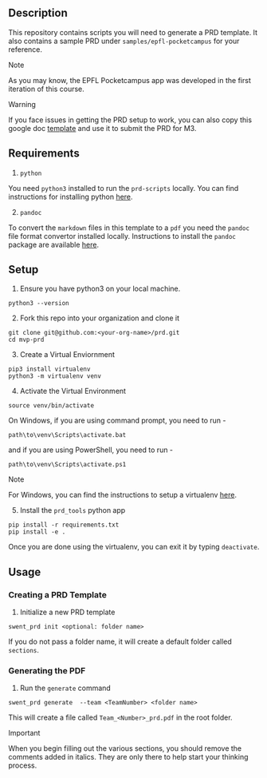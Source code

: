 ## Description

This repository contains scripts you will need to generate a PRD template.
It also contains a sample PRD under `samples/epfl-pocketcampus` for your reference.

>[!NOTE]
>As you may know, the EPFL Pocketcampus app was developed in the first iteration
>of this course. 

> [!WARNING]
> If you face issues in getting the PRD setup to work, you can also copy this google doc [template](https://docs.google.com/document/d/1Ow0d1C7g_oLMRQQAzc6ivBJLO2s9G5BXmbU7otUmMdY/edit?usp=sharing) and use it to submit the PRD for M3. 

## Requirements 

1. `python` 

You need `python3` installed to run the `prd-scripts` locally. You can find
instructions for installing python
[here](https://realpython.com/installing-python/).

2. `pandoc`

To convert the `markdown` files in this template to a `pdf` you need the
`pandoc` file format convertor installed locally. Instructions to install the
`pandoc` package are available [here](https://pandoc.org/installing.html).

## Setup

1. Ensure you have python3 on your local machine. 
```
python3 --version
```

2. Fork this repo into your organization and clone it 
```
git clone git@github.com:<your-org-name>/prd.git
cd mvp-prd
```

3. Create a Virtual Enviornment
```
pip3 install virtualenv
python3 -m virtualenv venv
```

4. Activate the Virtual Environment
```
source venv/bin/activate
```

On Windows, if you are using command prompt, you need to run - 
```
path\to\venv\Scripts\activate.bat
```

and if you are using PowerShell, you need to run - 
```
path\to\venv\Scripts\activate.ps1
```
> [!NOTE]
For Windows, you can find the instructions to setup a virtualenv [here](https://www.infoworld.com/article/3239675/virtualenv-and-venv-python-virtual-environments-explained.html).

5. Install the `prd_tools` python app
```
pip install -r requirements.txt
pip install -e .
```

Once you are done using the virtualenv, you can exit it by typing `deactivate`.

## Usage

### Creating a PRD Template

1. Initialize a new PRD template
```
swent_prd init <optional: folder name>
```
If you do not pass a folder name, it will create a default folder called
`sections`. 

### Generating the PDF

1. Run the `generate` command
```
swent_prd generate  --team <TeamNumber> <folder name>
```

This will create a file called `Team_<Number>_prd.pdf` in the root folder.

>[!IMPORTANT]
> When you begin filling out the various sections, you should remove the
> comments added in italics. They are only there to help start your thinking
> process.
